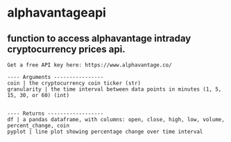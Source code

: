 # alphavantageapi

## function to access alphavantage intraday cryptocurrency prices api.

    Get a free API key here: https://www.alphavantage.co/ 
    
    ---- Arguments ----------------
    coin | the cryptocurrency coin ticker (str)
    granularity | the time interval between data points in minutes (1, 5, 15, 30, or 60) (int)
    
    
    ---- Returns ------------------
    df | a pandas dataframe, with columns: open, close, high, low, volume, percent_change, coin
    pyplot | line plot showing percentage change over time interval
